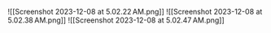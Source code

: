 ![[Screenshot 2023-12-08 at 5.02.22 AM.png]]
![[Screenshot 2023-12-08 at 5.02.38 AM.png]]
![[Screenshot 2023-12-08 at 5.02.47 AM.png]]